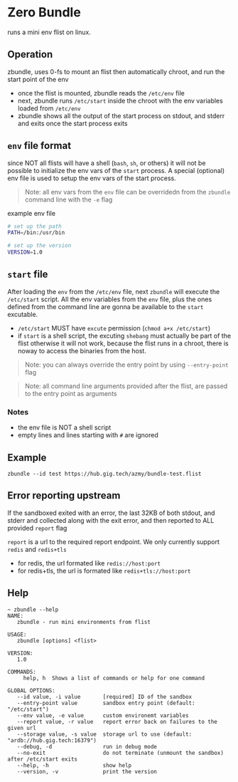 # Zero Bundle
runs a mini env flist on linux.

## Operation
zbundle, uses 0-fs to mount an flist then automatically chroot, and run the start point of the env
- once the flist is mounted, zbundle reads the `/etc/env` file
- next, zbundle runs `/etc/start` inside the chroot with the env variables loaded from `/etc/env`
- zbundle shows all the output of the start process on stdout, and stderr and exits once the start process exits

## `env` file format
since NOT all flists will have a shell (`bash`, `sh`, or others) it will not be possible to initialize the
env vars of the `start` process. A special (optional) env file is used to setup the env vars of the start process.

> Note: all env vars from the `env` file can be overridedn from the `zbundle` command line with the `-e` flag

example env file
```bash
# set up the path
PATH=/bin:/usr/bin

# set up the version
VERSION=1.0
```

## `start` file
After loading the `env` from the `/etc/env` file, next `zbundle` will execute the `/etc/start` script.
All the env variables from the `env` file, plus the ones defined from the command line are gonna be available
to the `start` excutable.

- `/etc/start` MUST have `excute` permission (`chmod a+x /etc/start`)
- if `start` is a shell script, the excuting `shebang` must actually be part of the flist otherwise it will not work, because the flist
runs in a chroot, there is noway to access the binaries from the host.

>Note: you can always override the entry point by using `--entry-point` flag

>Note: all command line arguments provided after the flist, are passed to the entry point as arguments

### Notes
- the env file is NOT a shell script
- empty lines and lines starting with `#` are ignored

## Example
```
zbundle --id test https://hub.gig.tech/azmy/bundle-test.flist
```

## Error reporting upstream
If the sandboxed exited with an error, the last 32KB of both stdout, and stderr and collected
along with the exit error, and then reported to ALL provided `report` flag

`report` is a url to the required report endpoint. We only currently support `redis` and `redis+tls`

- for redis, the url formated like `redis://host:port`
- for redis+tls, the url is formated like `redis+tls://host:port`

## Help

```
~ zbundle --help
NAME:
   zbundle - run mini environments from flist

USAGE:
   zbundle [options] <flist>

VERSION:
   1.0

COMMANDS:
     help, h  Shows a list of commands or help for one command

GLOBAL OPTIONS:
   --id value, -i value       [required] ID of the sandbox
   --entry-point value        sandbox entry point (default: "/etc/start")
   --env value, -e value      custom environemt variables
   --report value, -r value   report error back on failures to the given url
   --storage value, -s value  storage url to use (default: "ardb://hub.gig.tech:16379")
   --debug, -d                run in debug mode
   --no-exit                  do not terminate (unmount the sandbox) after /etc/start exits
   --help, -h                 show help
   --version, -v              print the version
```